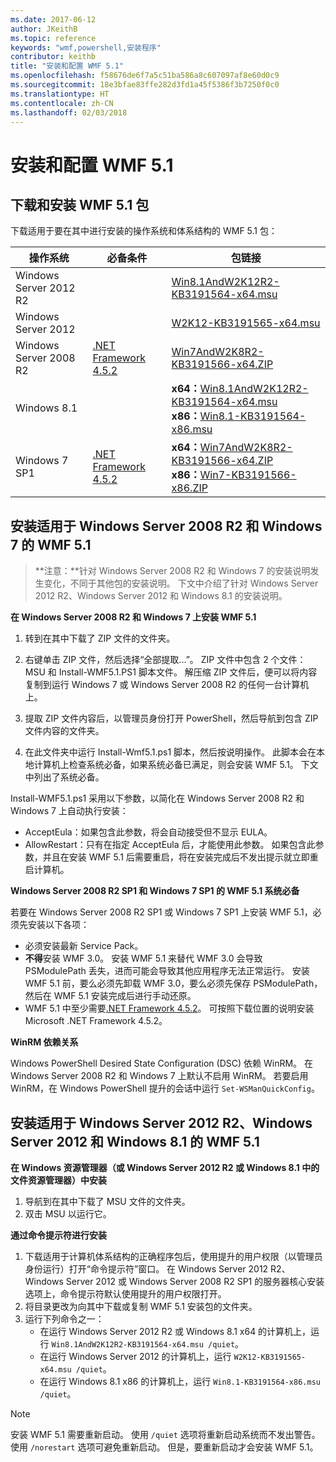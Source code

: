 ```yaml
---
ms.date: 2017-06-12
author: JKeithB
ms.topic: reference
keywords: "wmf,powershell,安装程序"
contributor: keithb
title: "安装和配置 WMF 5.1"
ms.openlocfilehash: f58676de6f7a5c51ba586a8c607097af8e60d0c9
ms.sourcegitcommit: 18e3bfae83ffe282d3fd1a45f5386f3b7250f0c0
ms.translationtype: HT
ms.contentlocale: zh-CN
ms.lasthandoff: 02/03/2018
---
```

# <a name="install-and-configure-wmf-51"></a>安装和配置 WMF 5.1 #


## <a name="download-and-install-the-wmf-51-package"></a>下载和安装 WMF 5.1 包

下载适用于要在其中进行安装的操作系统和体系结构的 WMF 5.1 包：

| 操作系统       | 必备条件           | 包链接                          |
|------------------------|-------------------------|----------------------------------------|
| Windows Server 2012 R2 |                         | [Win8.1AndW2K12R2-KB3191564-x64.msu][] |
| Windows Server 2012    |                         | [W2K12-KB3191565-x64.msu][]            |
| Windows Server 2008 R2 | [.NET Framework 4.5.2][]| [Win7AndW2K8R2-KB3191566-x64.ZIP][]    |
| Windows 8.1            |                         | **x64：**[Win8.1AndW2K12R2-KB3191564-x64.msu][]</br>**x86：**[Win8.1-KB3191564-x86.msu][] |
| Windows 7 SP1          | [.NET Framework 4.5.2][]| **x64：**[Win7AndW2K8R2-KB3191566-x64.ZIP][]</br>**x86：**[Win7-KB3191566-x86.ZIP][] |

[.NET Framework 4.5.2]: https://www.microsoft.com/download/details.aspx?id=42642
[W2K12-KB3191565-x64.msu]: https://go.microsoft.com/fwlink/?linkid=839513
[Win7-KB3191566-x86.ZIP]: https://go.microsoft.com/fwlink/?linkid=839522
[Win7AndW2K8R2-KB3191566-x64.ZIP]: https://go.microsoft.com/fwlink/?linkid=839523
[Win8.1-KB3191564-x86.msu]: https://go.microsoft.com/fwlink/?linkid=839521
[Win8.1AndW2K12R2-KB3191564-x64.msu]: https://go.microsoft.com/fwlink/?linkid=839516

## <a name="install-wmf-51-for-windows-server-2008-r2-and-windows-7"></a>安装适用于 Windows Server 2008 R2 和 Windows 7 的 WMF 5.1

> **注意：**针对 Windows Server 2008 R2 和 Windows 7 的安装说明发生变化，不同于其他包的安装说明。 下文中介绍了针对 Windows Server 2012 R2、Windows Server 2012 和 Windows 8.1 的安装说明。

**在 Windows Server 2008 R2 和 Windows 7 上安装 WMF 5.1**

1. 转到在其中下载了 ZIP 文件的文件夹。

2. 右键单击 ZIP 文件，然后选择“全部提取...”。 ZIP 文件中包含 2 个文件：MSU 和 Install-WMF5.1.PS1 脚本文件。
解压缩 ZIP 文件后，便可以将内容复制到运行 Windows 7 或 Windows Server 2008 R2 的任何一台计算机上。

3. 提取 ZIP 文件内容后，以管理员身份打开 PowerShell，然后导航到包含 ZIP 文件内容的文件夹。

4. 在此文件夹中运行 Install-Wmf5.1.ps1 脚本，然后按说明操作。 此脚本会在本地计算机上检查系统必备，如果系统必备已满足，则会安装 WMF 5.1。 下文中列出了系统必备。

Install-WMF5.1.ps1 采用以下参数，以简化在 Windows Server 2008 R2 和 Windows 7 上自动执行安装：

- AcceptEula：如果包含此参数，将会自动接受但不显示 EULA。
- AllowRestart：只有在指定 AcceptEula 后，才能使用此参数。 如果包含此参数，并且在安装 WMF 5.1 后需要重启，将在安装完成后不发出提示就立即重启计算机。

**Windows Server 2008 R2 SP1 和 Windows 7 SP1 的 WMF 5.1 系统必备**

若要在 Windows Server 2008 R2 SP1 或 Windows 7 SP1 上安装 WMF 5.1，必须先安装以下各项：
- 必须安装最新 Service Pack。
- **不得**安装 WMF 3.0。 安装 WMF 5.1 来替代 WMF 3.0 会导致 PSModulePath 丢失，进而可能会导致其他应用程序无法正常运行。 安装 WMF 5.1 前，要么必须先卸载 WMF 3.0，要么必须先保存 PSModulePath，然后在 WMF 5.1 安装完成后进行手动还原。
- WMF 5.1 中至少需要[.NET Framework 4.5.2](https://www.microsoft.com/en-ca/download/details.aspx?id=42642)。
可按照下载位置的说明安装 Microsoft .NET Framework 4.5.2。

**WinRM 依赖关系**

Windows PowerShell Desired State Configuration (DSC) 依赖 WinRM。
在 Windows Server 2008 R2 和 Windows 7 上默认不启用 WinRM。
若要启用 WinRM，在 Windows PowerShell 提升的会话中运行 `Set-WSManQuickConfig`。


## <a name="install-wmf-51-for-windows-server-2012-r2-windows-server-2012-and-windows-81"></a>安装适用于 Windows Server 2012 R2、Windows Server 2012 和 Windows 8.1 的 WMF 5.1
**在 Windows 资源管理器（或 Windows Server 2012 R2 或 Windows 8.1 中的文件资源管理器）中安装**

1. 导航到在其中下载了 MSU 文件的文件夹。
2. 双击 MSU 以运行它。

**通过命令提示符进行安装**

1. 下载适用于计算机体系结构的正确程序包后，使用提升的用户权限（以管理员身份运行）打开“命令提示符”窗口。 在 Windows Server 2012 R2、Windows Server 2012 或 Windows Server 2008 R2 SP1 的服务器核心安装选项上，命令提示符默认使用提升的用户权限打开。
2. 将目录更改为向其中下载或复制 WMF 5.1 安装包的文件夹。
3. 运行下列命令之一：
   - 在运行 Windows Server 2012 R2 或 Windows 8.1 x64 的计算机上，运行 `Win8.1AndW2K12R2-KB3191564-x64.msu /quiet`。
   - 在运行 Windows Server 2012 的计算机上，运行 `W2K12-KB3191565-x64.msu /quiet`。
   - 在运行 Windows 8.1 x86 的计算机上，运行 `Win8.1-KB3191564-x86.msu /quiet`。

> [!NOTE]
> 安装 WMF 5.1 需要重新启动。 使用 `/quiet` 选项将重新启动系统而不发出警告。
> 使用 `/norestart` 选项可避免重新启动。 但是，要重新启动才会安装 WMF 5.1。